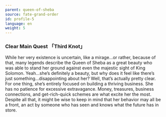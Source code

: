 ```yaml
---
parent: queen-of-sheba
source: fate-grand-order
id: profile-5
language: en
weight: 5
---
```


### Clear Main Quest 「Third Knot」

While her very existence is uncertain, like a mirage…or rather, because of that, many legends describe the Queen of Sheba as a great beauty who was able to stand her ground against even the majestic sight of King Solomon.
Yeah…she’s definitely a beauty, but why does it feel like there’s just something…disappointing about her? Well, that’s actually pretty clear. For one thing, she’s entirely focused on building a thriving business. She has no patience for excessive extravagance. Money, treasures, business connections, and get-rich-quick schemes are what excite her the most. Despite all that, it might be wise to keep in mind that her behavior may all be a front, an act by someone who has seen and knows what the future has in store.
